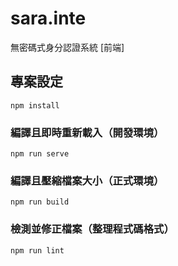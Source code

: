 # sara.inte

無密碼式身分認證系統 [前端]

## 專案設定

```
npm install
```

### 編譯且即時重新載入（開發環境）

```
npm run serve
```

### 編譯且壓縮檔案大小（正式環境）

```
npm run build
```

### 檢測並修正檔案（整理程式碼格式）

```
npm run lint
```
